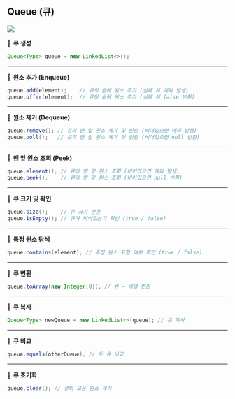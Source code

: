 ## **Queue (큐)**

<img src="https://blog.kakaocdn.net/dn/dkmZKQ/btrZoq7tUOg/42Rwjx12k7ca48qrpcA9z1/img.png">

<br>

📍 **큐 생성**
```java
Queue<Type> queue = new LinkedList<>();
```

---

📍 **원소 추가 (Enqueue)**
```java
queue.add(element);    // 큐의 끝에 원소 추가 (실패 시 예외 발생)
queue.offer(element);  // 큐의 끝에 원소 추가 (실패 시 false 반환)
```

---

📍 **원소 제거 (Dequeue)**
```java
queue.remove(); // 큐의 맨 앞 원소 제거 및 반환 (비어있으면 예외 발생)
queue.poll();   // 큐의 맨 앞 원소 제거 및 반환 (비어있으면 null 반환)
```

---

📍 **맨 앞 원소 조회 (Peek)**
```java
queue.element(); // 큐의 맨 앞 원소 조회 (비어있으면 예외 발생)
queue.peek();    // 큐의 맨 앞 원소 조회 (비어있으면 null 반환)
```

---

📍 **큐 크기 및 확인**
```java
queue.size();    // 큐 크기 반환
queue.isEmpty(); // 큐가 비어있는지 확인 (true / false)
```

---

📍 **특정 원소 탐색**
```java
queue.contains(element); // 특정 원소 포함 여부 확인 (true / false)
```

---

📍 **큐 변환**
```java
queue.toArray(new Integer[0]); // 큐 → 배열 변환
```

---

📍 **큐 복사**
```java
Queue<Type> newQueue = new LinkedList<>(queue); // 큐 복사
```

---

📍 **큐 비교**
```java
queue.equals(otherQueue); // 두 큐 비교
```

---

📍 **큐 초기화**
```java
queue.clear(); // 큐의 모든 원소 제거
```
